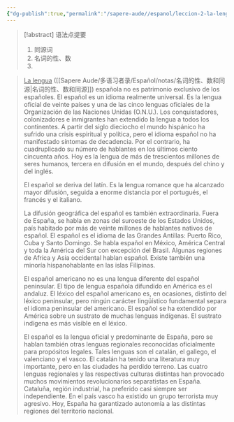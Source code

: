 ```yaml
---
{"dg-publish":true,"permalink":"/sapere-aude//espanol/leccion-2-la-lengua-espanola/","dgPassFrontmatter":true}
---
```



>[!abstract] 语法点提要
>1. 同源词
>2. 名词的性、数
>3. 


> <u>La lengua</u> ([[Sapere Aude/多语习者录/Español/notas/名词的性、数和同源\|名词的性、数和同源]]) española no es patrimonio exclusivo de los españoles. El español es un idioma realmente universal. Es la lengua oficial de veinte países y una de las cinco lenguas oficiales de la Organización de las Naciones Unidas (O.N.U.). Los conquistadores, colonizadores e inmigrantes han extendido la lengua a todos los continentes. A partir del siglo dieciocho el mundo hispánico ha sufrido una crisis espiritual y política, pero el idioma español no ha manifestado síntomas de decadencia. Por el contrario, ha cuadruplicado su número de hablantes en los últimos ciento cincuenta años. Hoy es la lengua de más de trescientos millones de seres humanos, tercera en difusión en el mundo, después del chino y del inglés. 
> 
> El español se deriva del latín. Es la lengua romance que ha alcanzado mayor difusión, seguida a enorme distancia por el portugués, el francés y el italiano. 
> 
> La difusión geográfica del español es también extraordinaria. Fuera de España, se habla en zonas del suroeste de los Estados Unidos, país habitado por más de veinte millones de hablantes nativos de español. El español es el idioma de las Grandes Antillas: Puerto Rico, Cuba y Santo Domingo. Se habla español en México, América Central y toda la América del Sur con excepción del Brasil. Algunas regiones de Africa y Asia occidental hablan español. Existe también una minoría hispanohablante en las islas Filipinas. 
> 
> El español americano no es una lengua diferente del español peninsular. El tipo de lengua española difundido en América es el andaluz. El léxico del español americano es, en ocasiones, distinto del léxico peninsular, pero ningún carácter lingüístico fundamental separa el idioma peninsular del americano. El español se ha extendido por América sobre un sustrato de muchas lenguas indígenas. El sustrato indígena es más visible en el léxico. 
> 
> El español es la lengua oficial y predominante de España, pero se hablan también otras lenguas regionales reconocidas oficialmente para propósitos legales. Tales lenguas son el catalán, el gallego, el valenciano y el vasco. El catalán ha tenido una literatura muy importante, pero en las ciudades ha perdido terreno. Las cuatro lenguas regionales y las respectivas culturas distintas han provocado muchos movimientos revolucionarios separatistas en España. Cataluña, región industrial, ha preferido casi siempre ser independiente. En el país vasco ha existido un grupo terrorista muy agresivo. Hoy, España ha garantizado autonomía a las distintas regiones del territorio nacional.










